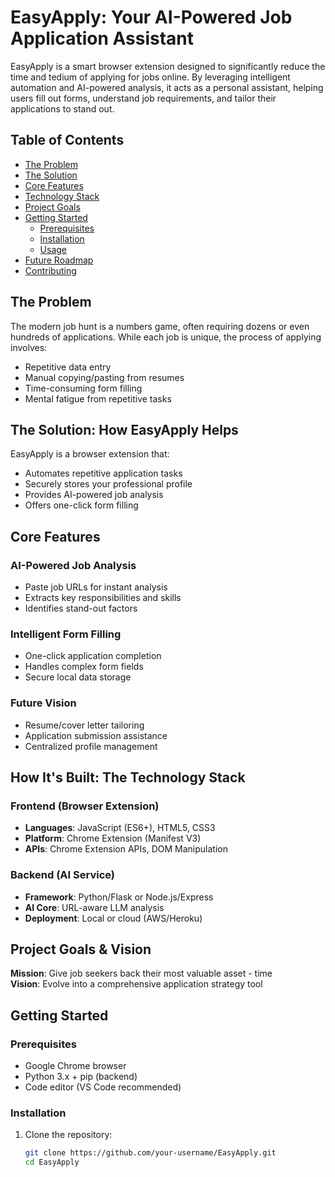 # EasyApply: Your AI-Powered Job Application Assistant

EasyApply is a smart browser extension designed to significantly reduce the time and tedium of applying for jobs online. By leveraging intelligent automation and AI-powered analysis, it acts as a personal assistant, helping users fill out forms, understand job requirements, and tailor their applications to stand out.

## Table of Contents
- [The Problem](#the-problem)
- [The Solution](#the-solution-how-easyapply-helps)
- [Core Features](#core-features)
- [Technology Stack](#how-its-built-the-technology-stack)
- [Project Goals](#project-goals--vision)
- [Getting Started](#getting-started)
  - [Prerequisites](#prerequisites)
  - [Installation](#installation)
  - [Usage](#usage)
- [Future Roadmap](#future-roadmap)
- [Contributing](#contributing)

## The Problem
The modern job hunt is a numbers game, often requiring dozens or even hundreds of applications. While each job is unique, the process of applying involves:
- Repetitive data entry
- Manual copying/pasting from resumes
- Time-consuming form filling
- Mental fatigue from repetitive tasks

## The Solution: How EasyApply Helps
EasyApply is a browser extension that:
- Automates repetitive application tasks
- Securely stores your professional profile
- Provides AI-powered job analysis
- Offers one-click form filling

## Core Features
### AI-Powered Job Analysis
- Paste job URLs for instant analysis
- Extracts key responsibilities and skills
- Identifies stand-out factors

### Intelligent Form Filling
- One-click application completion
- Handles complex form fields
- Secure local data storage

### Future Vision
- Resume/cover letter tailoring
- Application submission assistance
- Centralized profile management

## How It's Built: The Technology Stack
### Frontend (Browser Extension)
- **Languages**: JavaScript (ES6+), HTML5, CSS3
- **Platform**: Chrome Extension (Manifest V3)
- **APIs**: Chrome Extension APIs, DOM Manipulation

### Backend (AI Service)
- **Framework**: Python/Flask or Node.js/Express
- **AI Core**: URL-aware LLM analysis
- **Deployment**: Local or cloud (AWS/Heroku)

## Project Goals & Vision
**Mission**: Give job seekers back their most valuable asset - time  
**Vision**: Evolve into a comprehensive application strategy tool

## Getting Started
### Prerequisites
- Google Chrome browser
- Python 3.x + pip (backend)
- Code editor (VS Code recommended)

### Installation
1. Clone the repository:
   ```bash
   git clone https://github.com/your-username/EasyApply.git
   cd EasyApply
